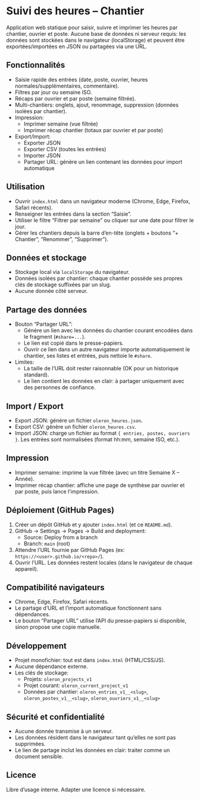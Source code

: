 # Suivi des heures – Chantier

Application web statique pour saisir, suivre et imprimer les heures par chantier, ouvrier et poste. Aucune base de données ni serveur requis: les données sont stockées dans le navigateur (localStorage) et peuvent être exportées/importées en JSON ou partagées via une URL.

## Fonctionnalités

- Saisie rapide des entrées (date, poste, ouvrier, heures normales/supplémentaires, commentaire).
- Filtres par jour ou semaine ISO.
- Récaps par ouvrier et par poste (semaine filtrée).
- Multi-chantiers: onglets, ajout, renommage, suppression (données isolées par chantier).
- Impression:
  - Imprimer semaine (vue filtrée)
  - Imprimer récap chantier (totaux par ouvrier et par poste)
- Export/Import:
  - Exporter JSON
  - Exporter CSV (toutes les entrées)
  - Importer JSON
  - Partager URL: génère un lien contenant les données pour import automatique

## Utilisation

- Ouvrir `index.html` dans un navigateur moderne (Chrome, Edge, Firefox, Safari récents).
- Renseigner les entrées dans la section “Saisie”.
- Utiliser le filtre “Filtrer par semaine” ou cliquer sur une date pour filtrer le jour.
- Gérer les chantiers depuis la barre d’en-tête (onglets + boutons “+ Chantier”, “Renommer”, “Supprimer”).

## Données et stockage

- Stockage local via `localStorage` du navigateur.
- Données isolées par chantier: chaque chantier possède ses propres clés de stockage suffixées par un slug.
- Aucune donnée côté serveur.

## Partage des données

- Bouton “Partager URL”:
  - Génère un lien avec les données du chantier courant encodées dans le fragment (`#share=...`).
  - Le lien est copié dans le presse-papiers.
  - Ouvrir ce lien dans un autre navigateur importe automatiquement le chantier, ses listes et entrées, puis nettoie le `#share`.
- Limites:
  - La taille de l’URL doit rester raisonnable (OK pour un historique standard).
  - Le lien contient les données en clair: à partager uniquement avec des personnes de confiance.

## Import / Export

- Export JSON: génère un fichier `oleron_heures.json`.
- Export CSV: génère un fichier `oleron_heures.csv`.
- Import JSON: charge un fichier au format `{ entries, postes, ouvriers }`. Les entrées sont normalisées (format hh:mm, semaine ISO, etc.).

## Impression

- Imprimer semaine: imprime la vue filtrée (avec un titre Semaine X – Année).
- Imprimer récap chantier: affiche une page de synthèse par ouvrier et par poste, puis lance l’impression.

## Déploiement (GitHub Pages)

1. Créer un dépôt GitHub et y ajouter `index.html` (et ce `README.md`).
2. GitHub → Settings → Pages → Build and deployment:
   - Source: Deploy from a branch
   - Branch: `main` (root)
3. Attendre l’URL fournie par GitHub Pages (ex: `https://<user>.github.io/<repo>/`).
4. Ouvrir l’URL. Les données restent locales (dans le navigateur de chaque appareil).

## Compatibilité navigateurs

- Chrome, Edge, Firefox, Safari récents.
- Le partage d’URL et l’import automatique fonctionnent sans dépendances.
- Le bouton “Partager URL” utilise l’API du presse-papiers si disponible, sinon propose une copie manuelle.

## Développement

- Projet monofichier: tout est dans `index.html` (HTML/CSS/JS).
- Aucune dépendance externe.
- Les clés de stockage:
  - Projets: `oleron_projects_v1`
  - Projet courant: `oleron_current_project_v1`
  - Données par chantier: `oleron_entries_v1__<slug>`, `oleron_postes_v1__<slug>`, `oleron_ouvriers_v1__<slug>`

## Sécurité et confidentialité

- Aucune donnée transmise à un serveur.
- Les données résident dans le navigateur tant qu’elles ne sont pas supprimées.
- Le lien de partage inclut les données en clair: traiter comme un document sensible.

## Licence

Libre d’usage interne. Adapter une licence si nécessaire.
